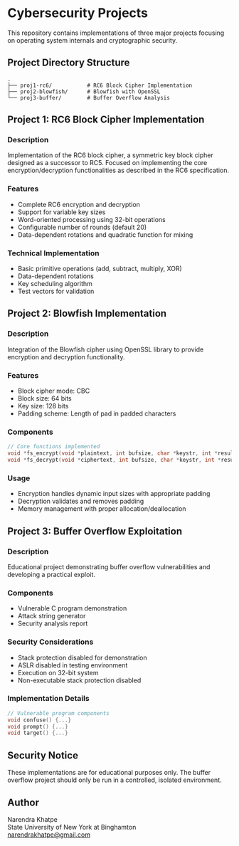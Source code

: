 # Cybersecurity Projects

This repository contains implementations of three major projects focusing on operating system internals and cryptographic security.

## Project Directory Structure
```
.
├── proj1-rc6/           # RC6 Block Cipher Implementation
├── proj2-blowfish/      # Blowfish with OpenSSL
└── proj3-buffer/        # Buffer Overflow Analysis
```

## Project 1: RC6 Block Cipher Implementation

### Description
Implementation of the RC6 block cipher, a symmetric key block cipher designed as a successor to RC5. Focused on implementing the core encryption/decryption functionalities as described in the RC6 specification.

### Features
- Complete RC6 encryption and decryption
- Support for variable key sizes
- Word-oriented processing using 32-bit operations
- Configurable number of rounds (default 20)
- Data-dependent rotations and quadratic function for mixing

### Technical Implementation
- Basic primitive operations (add, subtract, multiply, XOR)
- Data-dependent rotations
- Key scheduling algorithm
- Test vectors for validation

## Project 2: Blowfish Implementation

### Description
Integration of the Blowfish cipher using OpenSSL library to provide encryption and decryption functionality.

### Features
- Block cipher mode: CBC
- Block size: 64 bits
- Key size: 128 bits
- Padding scheme: Length of pad in padded characters

### Components
```c
// Core functions implemented
void *fs_encrypt(void *plaintext, int bufsize, char *keystr, int *resultlen);
void *fs_decrypt(void *ciphertext, int bufsize, char *keystr, int *resultlen);
```

### Usage
- Encryption handles dynamic input sizes with appropriate padding
- Decryption validates and removes padding
- Memory management with proper allocation/deallocation

## Project 3: Buffer Overflow Exploitation

### Description
Educational project demonstrating buffer overflow vulnerabilities and developing a practical exploit.

### Components
- Vulnerable C program demonstration
- Attack string generator
- Security analysis report

### Security Considerations
- Stack protection disabled for demonstration
- ASLR disabled in testing environment
- Execution on 32-bit system
- Non-executable stack protection disabled

### Implementation Details
```c
// Vulnerable program components
void confuse() {...}
void prompt() {...}
void target() {...}
```

## Security Notice
These implementations are for educational purposes only. The buffer overflow project should only be run in a controlled, isolated environment.

## Author
Narendra Khatpe  
State University of New York at Binghamton  
narendrakhatpe@gmail.com
